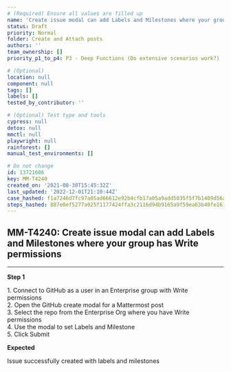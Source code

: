 ```yaml
---
# (Required) Ensure all values are filled up
name: 'Create issue modal can add Labels and Milestones where your group has Write permissions'
status: Draft
priority: Normal
folder: Create and Attach posts
authors: ''
team_ownership: []
priority_p1_to_p4: P3 - Deep Functions (Do extensive scenarios work?)

# (Optional)
location: null
component: null
tags: []
labels: []
tested_by_contributor: ''

# (Optional) Test type and tools
cypress: null
detox: null
mmctl: null
playwright: null
rainforest: []
manual_test_environments: []

# Do not change
id: 13721686
key: MM-T4240
created_on: '2021-08-30T15:45:32Z'
last_updated: '2022-12-01T21:10:44Z'
case_hashed: f1a7246d7fc97a05ad66612e92b4cfb17a05a9add5035f5f7b1409d56a3dda8a9d726c802f9f5b064819068a1059bf9e
steps_hashed: 887e0ef5277a025f1177424ffa3c2116d94b9165a9f59ea63b40fe1611500cbd61ec7fdbc88f054bc7b160e827cb3c66
---
```


<!-- (Auto-generated) Based on frontmatter's "key" and "name" -->

## MM-T4240: Create issue modal can add Labels and Milestones where your group has Write permissions

---

**Step 1**

1\. Connect to GitHub as a user in an Enterprise group with Write permissions\
2\. Open the GitHub create modal for a Mattermost post\
3\. Select the repo from the Enterprise Org where you have Write permissions\
4\. Use the modal to set Labels and Milestone\
5\. Click Submit

**Expected**

Issue successfully created with labels and milestones
